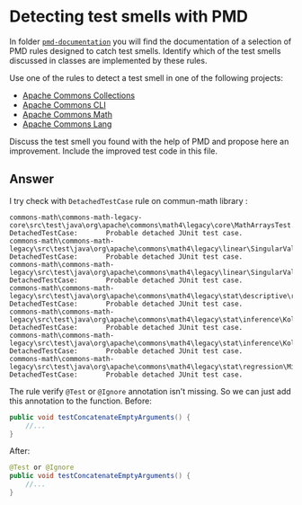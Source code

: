 # Detecting test smells with PMD

In folder [`pmd-documentation`](../pmd-documentation) you will find the documentation of a selection of PMD rules designed to catch test smells.
Identify which of the test smells discussed in classes are implemented by these rules.

Use one of the rules to detect a test smell in one of the following projects:

- [Apache Commons Collections](https://github.com/apache/commons-collections)
- [Apache Commons CLI](https://github.com/apache/commons-cli)
- [Apache Commons Math](https://github.com/apache/commons-math)
- [Apache Commons Lang](https://github.com/apache/commons-lang)

Discuss the test smell you found with the help of PMD and propose here an improvement.
Include the improved test code in this file.

## Answer

I try check with `DetachedTestCase` rule on commun-math library :
```shell
commons-math\commons-math-legacy-core\src\test\java\org\apache\commons\math4\legacy\core\MathArraysTest.java:712:       DetachedTestCase:       Probable detached JUnit test case.
commons-math\commons-math-legacy\src\test\java\org\apache\commons\math4\legacy\linear\SingularValueDecompositionTest.java:169:  DetachedTestCase:       Probable detached JUnit test case.
commons-math\commons-math-legacy\src\test\java\org\apache\commons\math4\legacy\linear\SingularValueDecompositionTest.java:202:  DetachedTestCase:       Probable detached JUnit test case.
commons-math\commons-math-legacy\src\test\java\org\apache\commons\math4\legacy\stat\descriptive\rank\PercentileTest.java:251:   DetachedTestCase:       Probable detached JUnit test case.
commons-math\commons-math-legacy\src\test\java\org\apache\commons\math4\legacy\stat\inference\KolmogorovSmirnovTestTest.java:145:       DetachedTestCase:       Probable detached JUnit test case.
commons-math\commons-math-legacy\src\test\java\org\apache\commons\math4\legacy\stat\inference\KolmogorovSmirnovTestTest.java:370:       DetachedTestCase:       Probable detached JUnit test case.
commons-math\commons-math-legacy\src\test\java\org\apache\commons\math4\legacy\stat\regression\MillerUpdatingRegressionTest.java:559:   DetachedTestCase:       Probable detached JUnit test case.
```

The rule verify `@Test` or `@Ignore` annotation isn't missing. So we can just add this annotation to the function.
Before:
```java
public void testConcatenateEmptyArguments() {
    //...
}
```
After:
```java
@Test or @Ignore
public void testConcatenateEmptyArguments() {
    //...
}
```